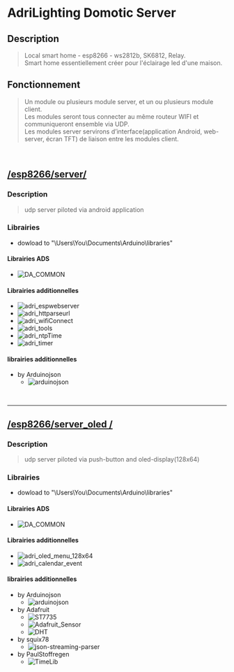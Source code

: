 # AdriLighting Domotic Server
## Description 
> Local smart home - esp8266 - ws2812b, SK6812, Relay.<br>
> Smart home essentiellement créer pour l'éclairage led d'une maison.
## Fonctionnement
> Un module ou plusieurs module server, et un ou plusieurs module client.<br>
> Les modules seront tous connecter au même routeur WIFI et communiqueront ensemble via UDP.<br>
> Les modules server servirons d’interface(application Android, web-server, écran TFT) de liaison entre les modules client.
<br>

## [/esp8266/server/](https://github.com/AdriLighting/ADS/tree/main/esp8266/server)
### Description 
> udp server piloted via android application
### Librairies 
- dowload to "\Users\You\Documents\Arduino\libraries"
#### Librairies ADS
* ![DA_COMMON](https://github.com/AdriLighting/DA_COMMON)
#### Librairies additionnelles
* ![adri_espwebserver](https://github.com/AdriLighting/adri_espwebserver)
* ![adri_httparseurl](https://github.com/AdriLighting/adri_httparseurl)
* ![adri_wifiConnect](https://github.com/AdriLighting/adri_wifiConnect)
* ![adri_tools](https://github.com/AdriLighting/adri_tools)
* ![adri_ntpTime](https://github.com/AdriLighting/adri_ntpTime)
* ![adri_timer](https://github.com/AdriLighting/adri_timer)
#### librairies additionnelles
* by Arduinojson
  * ![arduinojson](https://github.com/bblanchon/ArduinoJson)
  
</br>
<hr>

## [/esp8266/server_oled /](https://github.com/AdriLighting/ADS/tree/main/esp8266/server_oled)
### Description 
> udp server piloted via push-button and oled-display(128x64)
### Librairies 
- dowload to "\Users\You\Documents\Arduino\libraries"
#### Librairies ADS
* ![DA_COMMON](https://github.com/AdriLighting/DA_COMMON)
#### Librairies additionnelles
* ![adri_oled_menu_128x64](https://github.com/AdriLighting/adri_oled_menu_128x64)
* ![adri_calendar_event](https://github.com/AdriLighting/adri_calendar_event)
#### librairies additionnelles
* by Arduinojson
  * ![arduinojson](https://github.com/bblanchon/ArduinoJson)
* by Adafruit 
  * ![ST7735](https://github.com/adafruit/Adafruit-ST7735-Library)
  * ![Adafruit_Sensor](https://github.com/adafruit/Adafruit_Sensor)  
  * ![DHT](https://github.com/adafruit/DHT-sensor-library)  
* by squix78    
  * ![json-streaming-parser](https://github.com/squix78/json-streaming-parser)
* by PaulStoffregen
  * ![TimeLib](https://github.com/PaulStoffregen/Time) 
